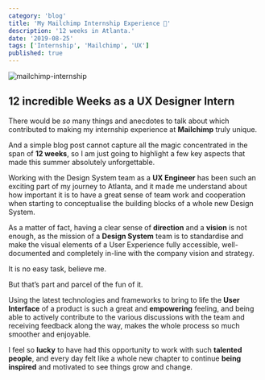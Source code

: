```yaml
---
category: 'blog'
title: 'My Mailchimp Internship Experience 💛'
description: '12 weeks in Atlanta.'
date: '2019-08-25'
tags: ['Internship', 'Mailchimp', 'UX']
published: true
---
```


![mailchimp-internship](/static/images/blog-posts/mailchimp-internship-cover.jpg)

## 12 incredible Weeks as a UX Designer Intern

There would be _so_ many things and anecdotes to talk about which contributed to making my internship experience at **Mailchimp** truly unique.

And a simple blog post cannot capture all the magic concentrated in the span of **12 weeks**, so I am just going to highlight a few key aspects that made this summer absolutely unforgettable.

Working with the Design System team as a **UX Engineer** has been such an exciting part of my journey to Atlanta, and it made me understand about how important it is to have a great sense of team work and cooperation when starting to conceptualise the building blocks of a whole new Design System.

As a matter of fact, having a clear sense of **direction** and a **vision** is not enough, as the mission of a **Design System** team is to standardise and make the visual elements of a User Experience fully accessible, well-documented and completely in-line with the company vision and strategy.

It is no easy task, believe me.

But that’s part and parcel of the fun of it.

Using the latest technologies and frameworks to bring to life the **User Interface** of a product is such a great and **empowering** feeling, and being able to actively contribute to the various discussions with the team and receiving feedback along the way, makes the whole process so much smoother and enjoyable.

I feel so **lucky** to have had this opportunity to work with such **talented people**, and every day felt like a whole new chapter to continue **being inspired** and motivated to see things grow and change.
